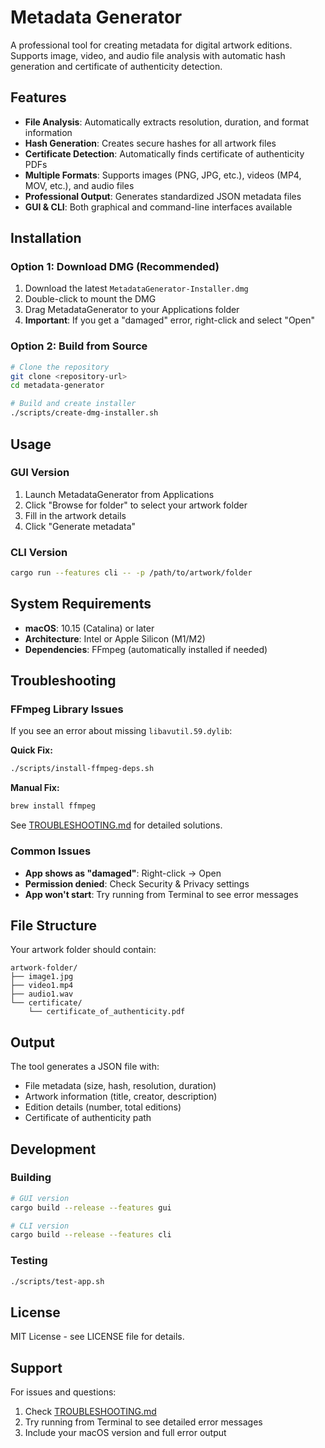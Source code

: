 # Metadata Generator

A professional tool for creating metadata for digital artwork editions. Supports image, video, and audio file analysis with automatic hash generation and certificate of authenticity detection.

## Features

- **File Analysis**: Automatically extracts resolution, duration, and format information
- **Hash Generation**: Creates secure hashes for all artwork files
- **Certificate Detection**: Automatically finds certificate of authenticity PDFs
- **Multiple Formats**: Supports images (PNG, JPG, etc.), videos (MP4, MOV, etc.), and audio files
- **Professional Output**: Generates standardized JSON metadata files
- **GUI & CLI**: Both graphical and command-line interfaces available

## Installation

### Option 1: Download DMG (Recommended)

1. Download the latest `MetadataGenerator-Installer.dmg`
2. Double-click to mount the DMG
3. Drag MetadataGenerator to your Applications folder
4. **Important**: If you get a "damaged" error, right-click and select "Open"

### Option 2: Build from Source

```bash
# Clone the repository
git clone <repository-url>
cd metadata-generator

# Build and create installer
./scripts/create-dmg-installer.sh
```

## Usage

### GUI Version
1. Launch MetadataGenerator from Applications
2. Click "Browse for folder" to select your artwork folder
3. Fill in the artwork details
4. Click "Generate metadata"

### CLI Version
```bash
cargo run --features cli -- -p /path/to/artwork/folder
```

## System Requirements

- **macOS**: 10.15 (Catalina) or later
- **Architecture**: Intel or Apple Silicon (M1/M2)
- **Dependencies**: FFmpeg (automatically installed if needed)

## Troubleshooting

### FFmpeg Library Issues

If you see an error about missing `libavutil.59.dylib`:

**Quick Fix:**
```bash
./scripts/install-ffmpeg-deps.sh
```

**Manual Fix:**
```bash
brew install ffmpeg
```

See [TROUBLESHOOTING.md](TROUBLESHOOTING.md) for detailed solutions.

### Common Issues

- **App shows as "damaged"**: Right-click → Open
- **Permission denied**: Check Security & Privacy settings
- **App won't start**: Try running from Terminal to see error messages

## File Structure

Your artwork folder should contain:
```
artwork-folder/
├── image1.jpg
├── video1.mp4
├── audio1.wav
└── certificate/
    └── certificate_of_authenticity.pdf
```

## Output

The tool generates a JSON file with:
- File metadata (size, hash, resolution, duration)
- Artwork information (title, creator, description)
- Edition details (number, total editions)
- Certificate of authenticity path

## Development

### Building
```bash
# GUI version
cargo build --release --features gui

# CLI version
cargo build --release --features cli
```

### Testing
```bash
./scripts/test-app.sh
```

## License

MIT License - see LICENSE file for details.

## Support

For issues and questions:
1. Check [TROUBLESHOOTING.md](TROUBLESHOOTING.md)
2. Try running from Terminal to see detailed error messages
3. Include your macOS version and full error output 